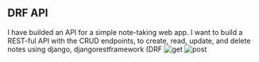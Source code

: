 ## DRF API
I have builded an API for a simple note-taking web app. I want to build a REST-ful API with the CRUD endpoints, to create, read, update, and delete notes
using django, djangorestframework (DRF
![get](https://user-images.githubusercontent.com/119469190/212346949-8fc2f8bd-d979-4780-a1e4-d72ccb8cb8a7.PNG)
![post](https://user-images.githubusercontent.com/119469190/212346970-6185837a-406f-4c4b-9f99-31d4383e69bf.PNG)

